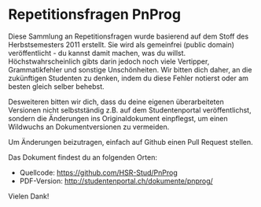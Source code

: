 Repetitionsfragen PnProg
========================

Diese Sammlung an Repetitionsfragen wurde basierend auf dem Stoff des Herbstsemesters 2011 erstellt.
Sie wird als gemeinfrei (public domain) veröffentlicht - du kannst damit machen,
was du willst. Höchstwahrscheinlich gibts darin jedoch noch viele Vertipper, Grammatikfehler und
sonstige Unschönheiten. Wir bitten dich daher, an die zukünftigen Studenten zu denken, indem du
diese Fehler notierst oder am besten gleich selber behebst.

Desweiteren bitten wir dich, dass du deine eigenen überarbeiteten Versionen nicht selbstständig
z.B.  auf dem Studentenportal veröffentlichst, sondern die Änderungen ins Originaldokument
einpflegst, um einen Wildwuchs an Dokumentversionen zu vermeiden.

Um Änderungen beizutragen, einfach auf Github einen Pull Request stellen.

Das Dokument findest du an folgenden Orten:

 * Quellcode: https://github.com/HSR-Stud/PnProg
 * PDF-Version: http://studentenportal.ch/dokumente/pnprog/

Vielen Dank!

